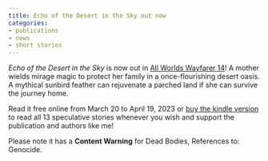 ```yaml
---
title: Echo of the Desert in the Sky out now
categories:
- publications
- news
- short stories
---
```


_Echo of the Desert in the Sky_ is now out in [All Worlds Wayfarer 14](https://a.co/d/5BkXYIk)! 
A mother wields mirage magic to protect her family in a once-flourishing desert oasis. A mythical sunbird feather can rejuvenate a parched land if she can survive the journey home.

Read it free online from March 20 to April 19, 2023 or [buy the kindle version](https://a.co/d/5BkXYIk) to read all 13 speculative stories whenever you wish and support the publication and authors like me!

Please note it has a **Content Warning** for Dead Bodies, References to: Genocide.
